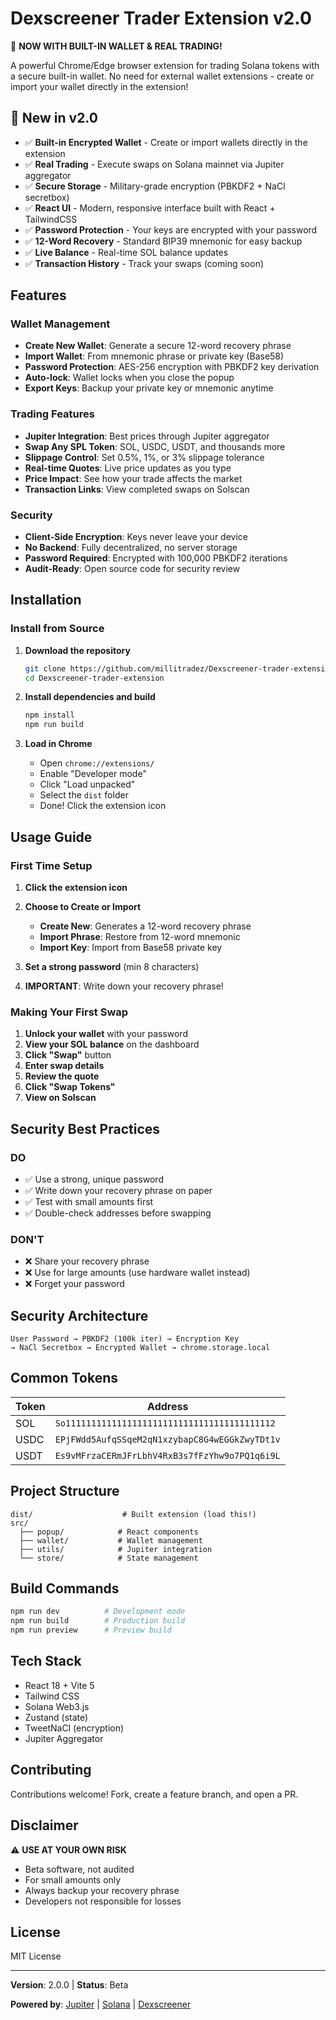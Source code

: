 # Dexscreener Trader Extension v2.0

🚀 **NOW WITH BUILT-IN WALLET & REAL TRADING!**

A powerful Chrome/Edge browser extension for trading Solana tokens with a secure built-in wallet. No need for external wallet extensions - create or import your wallet directly in the extension!

## 🌟 New in v2.0

- ✅ **Built-in Encrypted Wallet** - Create or import wallets directly in the extension
- ✅ **Real Trading** - Execute swaps on Solana mainnet via Jupiter aggregator
- ✅ **Secure Storage** - Military-grade encryption (PBKDF2 + NaCl secretbox)
- ✅ **React UI** - Modern, responsive interface built with React + TailwindCSS
- ✅ **Password Protection** - Your keys are encrypted with your password
- ✅ **12-Word Recovery** - Standard BIP39 mnemonic for easy backup
- ✅ **Live Balance** - Real-time SOL balance updates
- ✅ **Transaction History** - Track your swaps (coming soon)

## Features

### Wallet Management
- **Create New Wallet**: Generate a secure 12-word recovery phrase
- **Import Wallet**: From mnemonic phrase or private key (Base58)
- **Password Protection**: AES-256 encryption with PBKDF2 key derivation
- **Auto-lock**: Wallet locks when you close the popup
- **Export Keys**: Backup your private key or mnemonic anytime

### Trading Features
- **Jupiter Integration**: Best prices through Jupiter aggregator
- **Swap Any SPL Token**: SOL, USDC, USDT, and thousands more
- **Slippage Control**: Set 0.5%, 1%, or 3% slippage tolerance
- **Real-time Quotes**: Live price updates as you type
- **Price Impact**: See how your trade affects the market
- **Transaction Links**: View completed swaps on Solscan

### Security
- **Client-Side Encryption**: Keys never leave your device
- **No Backend**: Fully decentralized, no server storage
- **Password Required**: Encrypted with 100,000 PBKDF2 iterations
- **Audit-Ready**: Open source code for security review

## Installation

### Install from Source

1. **Download the repository**
   ```bash
   git clone https://github.com/millitradez/Dexscreener-trader-extension.git
   cd Dexscreener-trader-extension
   ```

2. **Install dependencies and build**
   ```bash
   npm install
   npm run build
   ```

3. **Load in Chrome**
   - Open `chrome://extensions/`
   - Enable "Developer mode"
   - Click "Load unpacked"
   - Select the `dist` folder
   - Done! Click the extension icon

## Usage Guide

### First Time Setup

1. **Click the extension icon**
2. **Choose to Create or Import**
   - **Create New**: Generates a 12-word recovery phrase
   - **Import Phrase**: Restore from 12-word mnemonic
   - **Import Key**: Import from Base58 private key

3. **Set a strong password** (min 8 characters)
4. **IMPORTANT**: Write down your recovery phrase!

### Making Your First Swap

1. **Unlock your wallet** with your password
2. **View your SOL balance** on the dashboard
3. **Click "Swap"** button
4. **Enter swap details**
5. **Review the quote**
6. **Click "Swap Tokens"**
7. **View on Solscan**

## Security Best Practices

### DO
- ✅ Use a strong, unique password
- ✅ Write down your recovery phrase on paper
- ✅ Test with small amounts first
- ✅ Double-check addresses before swapping

### DON'T
- ❌ Share your recovery phrase
- ❌ Use for large amounts (use hardware wallet instead)
- ❌ Forget your password

## Security Architecture

```
User Password → PBKDF2 (100k iter) → Encryption Key
→ NaCl Secretbox → Encrypted Wallet → chrome.storage.local
```

## Common Tokens

| Token | Address |
|-------|---------|
| SOL | `So11111111111111111111111111111111111111112` |
| USDC | `EPjFWdd5AufqSSqeM2qN1xzybapC8G4wEGGkZwyTDt1v` |
| USDT | `Es9vMFrzaCERmJFrLbhV4RxB3s7fFzYhw9o7PQ1q6i9L` |

## Project Structure

```
dist/                    # Built extension (load this!)
src/
  ├── popup/            # React components
  ├── wallet/           # Wallet management
  ├── utils/            # Jupiter integration
  └── store/            # State management
```

## Build Commands

```bash
npm run dev          # Development mode
npm run build        # Production build
npm run preview      # Preview build
```

## Tech Stack

- React 18 + Vite 5
- Tailwind CSS
- Solana Web3.js
- Zustand (state)
- TweetNaCl (encryption)
- Jupiter Aggregator

## Contributing

Contributions welcome! Fork, create a feature branch, and open a PR.

## Disclaimer

⚠️ **USE AT YOUR OWN RISK**

- Beta software, not audited
- For small amounts only
- Always backup your recovery phrase
- Developers not responsible for losses

## License

MIT License

---

**Version**: 2.0.0 | **Status**: Beta

**Powered by**: [Jupiter](https://jup.ag) | [Solana](https://solana.com) | [Dexscreener](https://dexscreener.com)

